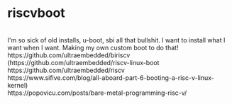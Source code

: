 # riscvboot
<br>
I'm so sick of old installs, u-boot, sbi all that bullshit. I want to install what I want when I want. Making my own custom boot to do that!
<br>
https://github.com/ultraembedded/biriscv
(https://github.com/ultraembedded/riscv-linux-boot
<br>
https://github.com/ultraembedded/riscv<br>
https://www.sifive.com/blog/all-aboard-part-6-booting-a-risc-v-linux-kernel)
<br>
https://popovicu.com/posts/bare-metal-programming-risc-v/

